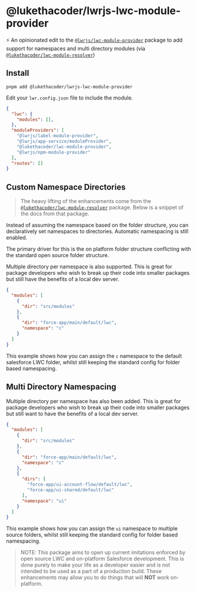# @lukethacoder/lwrjs-lwc-module-provider

⚡ An opinionated edit to the [`@lwrjs/lwc-module-provider`](https://www.npmjs.com/package/@lwrjs/lwc-module-provider) package to add support for namespaces and multi directory modules (via [`@lukethacoder/lwc-module-resolver`](https://github.com/lukethacoder/lwc-module-resolver))

## Install

```
pnpm add @lukethacoder/lwrjs-lwc-module-provider
```

Edit your `lwr.config.json` file to include the module.

```json
{
  "lwc": {
    "modules": [],
  },
  "moduleProviders": [
    "@lwrjs/label-module-provider",
    "@lwrjs/app-service/moduleProvider",
    "@lukethacoder/lwc-module-provider",
    "@lwrjs/npm-module-provider"
  ],
  "routes": []
}
```

## Custom Namespace Directories

> The heavy lifting of the enhancements come from the [`@lukethacoder/lwc-module-resolver`](https://github.com/lukethacoder/lwc-module-resolver/tree/main) package. Below is a snippet of the docs from that package.

Instead of assuming the namespace based on the folder structure, you can declaratively set namespaces to directories. Automatic namespacing is still enabled. 

The primary driver for this is the on platform folder structure conflicting with the standard open source folder structure.

Multiple directory per namespace is also supported. This is great for package developers who wish to break up their code into smaller packages but still have the benefits of a local dev server.

```json
{
  "modules": [
    {
      "dir": "src/modules"
    },
    { 
      "dir": "force-app/main/default/lwc",
      "namespace": "c" 
    }
  ]
}
```

This example shows how you can assign the `c` namespace to the default salesforce LWC folder, whilst still keeping the standard config for folder based namespacing.

## Multi Directory Namespacing

Multiple directory per namespace has also been added. This is great for package developers who wish to break up their code into smaller packages but still want to have the benefits of a local dev server.

```json
{
  "modules": [
    {
      "dir": "src/modules"
    },
    { 
      "dir": "force-app/main/default/lwc",
      "namespace": "c" 
    },
    {
      "dirs": [
        "force-app/ui-account-flow/default/lwc",
        "force-app/ui-shared/default/lwc"
      ],
      "namespace": "ui"
    }
  ]
}
```

This example shows how you can assign the `ui` namespace to multiple source folders, whilst still keeping the standard config for folder based namespacing.

> NOTE:
> This package aims to open up current imitations enforced by open source LWC and on-platform Salesforce development. This is done purely to make your life as a developer easier and is not intended to be used as a part of a production build. These enhancements may allow you to do things that will **NOT** work on-platform.

